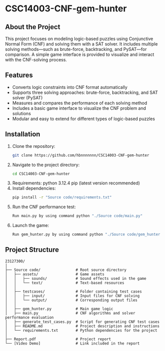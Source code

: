 # CSC14003-CNF-gem-hunter
## About the Project

This project focuses on modeling logic-based puzzles using Conjunctive Normal Form (CNF) and solving them with a SAT solver. It includes multiple solving methods—such as brute-force, backtracking, and PySAT—for comparison. A simple game interface is provided to visualize and interact with the CNF-solving process.

## Features

- Converts logic constraints into CNF format automatically
- Supports three solving approaches: brute-force, backtracking, and SAT solver (PySAT)
- Measures and compares the performance of each solving method
- Includes a basic game interface to visualize the CNF problem and solutions
- Modular and easy to extend for different types of logic-based puzzles

## Installation

1. Clone the repository:
    ```bash
    git clone https://github.com/hbnnnnnnn/CSC14003-CNF-gem-hunter
    ```
2. Navigate to the project directory:
    ```bash
    cd CSC14003-CNF-gem-hunter
    ```
3. Requirements:
    python 3.12.4
    pip (latest version recommended)
4. Install dependencies:
    ```bash
    pip install -r "Source code/requirements.txt"
    ```
5. Run the CNF performance test:
    ```bash
    Run main.py by using command python "./Source code/main.py"
    ```
6. Launch the game:
    ```bash
    Run gem_hunter.py by using command python "./Source code/gem_hunter.py"
    ```
## Project Structure
```
23127300/
│
├── Source code/                # Root source directory
│   ├── assets/                 # Game assets
│   │   ├── sounds/             # Sound effects used in the game
│   │   └── text/               # Text-based resources 
│   │
│   ├── testcases/              # Folder containing test cases
│   │   ├── input/              # Input files for CNF solving
│   │   └── output/             # Corresponding output files
│   │
│   ├── gem_hunter.py           # Main game logic 
│   ├── main.py                 # CNF algorithms and solver performance evaluation 
│   ├── generate_test_cases.py  # Script for generating CNF test cases
│   ├── README.md               # Project description and instructions
│   └── requirements.txt        # Python dependencies for the project
│
├── Report.pdf                  # Project report
└── [Video Demo]                # Link included in the report
```
